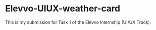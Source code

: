 # Elevvo-UIUX-weather-card
This is my submission for  Task 1 of the Elevvo Internship (UI/UX Track).
